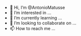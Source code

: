 - 👋 Hi, I’m @AntonioMatusse
- 👀 I’m interested in ...
- 🌱 I’m currently learning ...
- 💞️ I’m looking to collaborate on ...
- 📫 How to reach me ...

<!---
AntonioMatusse/AntonioMatusse is a ✨ special ✨ repository because its `README.md` (this file) appears on your GitHub profile.
You can click the Preview link to take a look at your changes.
--->
